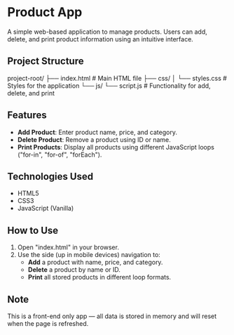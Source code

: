# Product App

A simple web-based application to manage products. Users can add, delete, and print product information using an intuitive interface.

## Project Structure

project-root/
├── index.html # Main HTML file
├── css/
│ └── styles.css # Styles for the application
└── js/
└── script.js # Functionality for add, delete, and print


## Features

- **Add Product**: Enter product name, price, and category.
- **Delete Product**: Remove a product using ID or name.
- **Print Products**: Display all products using different JavaScript loops ("for-in", "for-of", "forEach").

## Technologies Used

- HTML5  
- CSS3  
- JavaScript (Vanilla)

## How to Use

1. Open "index.html" in your browser.
2. Use the side (up in mobile devices) navigation to:
   - **Add** a product with name, price, and category.
   - **Delete** a product by name or ID.
   - **Print** all stored products in different loop formats.

## Note

This is a front-end only app — all data is stored in memory and will reset when the page is refreshed.
